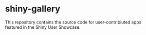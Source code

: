 # shiny-gallery

This repository contains the source code for user-contribiuted apps featured in the Shiny User Showcase.

